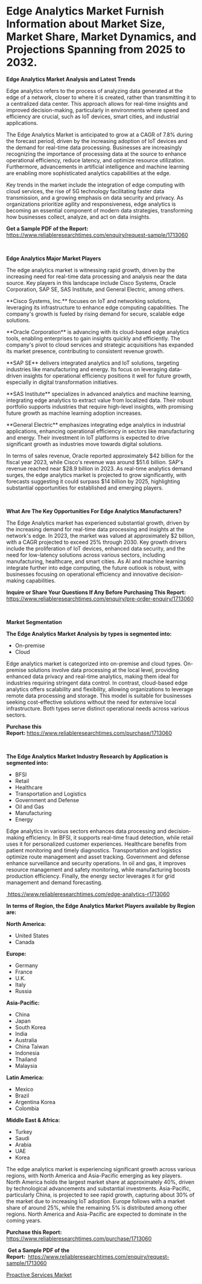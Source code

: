 <p><h1>Edge Analytics Market Furnish Information about Market Size, Market Share, Market Dynamics, and Projections Spanning from 2025 to 2032.</h1></p><p><strong>Edge Analytics Market Analysis and Latest Trends</strong></p>
<p><p>Edge analytics refers to the process of analyzing data generated at the edge of a network, closer to where it is created, rather than transmitting it to a centralized data center. This approach allows for real-time insights and improved decision-making, particularly in environments where speed and efficiency are crucial, such as IoT devices, smart cities, and industrial applications.</p><p>The Edge Analytics Market is anticipated to grow at a CAGR of 7.8% during the forecast period, driven by the increasing adoption of IoT devices and the demand for real-time data processing. Businesses are increasingly recognizing the importance of processing data at the source to enhance operational efficiency, reduce latency, and optimize resource utilization. Furthermore, advancements in artificial intelligence and machine learning are enabling more sophisticated analytics capabilities at the edge.</p><p>Key trends in the market include the integration of edge computing with cloud services, the rise of 5G technology facilitating faster data transmission, and a growing emphasis on data security and privacy. As organizations prioritize agility and responsiveness, edge analytics is becoming an essential component of modern data strategies, transforming how businesses collect, analyze, and act on data insights.</p></p>
<p><strong>Get a Sample PDF of the Report:&nbsp;</strong> <a href="https://www.reliableresearchtimes.com/enquiry/request-sample/1713060?utm_campaign=2209&utm_medium=2&utm_source=Github&utm_content=ia&utm_term=10032025&utm_id=edge-analytics">https://www.reliableresearchtimes.com/enquiry/request-sample/1713060</a></p>
<p>&nbsp;</p>
<p><strong>Edge Analytics Major Market Players</strong></p>
<p><p>The edge analytics market is witnessing rapid growth, driven by the increasing need for real-time data processing and analysis near the data source. Key players in this landscape include Cisco Systems, Oracle Corporation, SAP SE, SAS Institute, and General Electric, among others.</p><p>**Cisco Systems, Inc.** focuses on IoT and networking solutions, leveraging its infrastructure to enhance edge computing capabilities. The company's growth is fueled by rising demand for secure, scalable edge solutions. </p><p>**Oracle Corporation** is advancing with its cloud-based edge analytics tools, enabling enterprises to gain insights quickly and efficiently. The company's pivot to cloud services and strategic acquisitions has expanded its market presence, contributing to consistent revenue growth.</p><p>**SAP SE** delivers integrated analytics and IoT solutions, targeting industries like manufacturing and energy. Its focus on leveraging data-driven insights for operational efficiency positions it well for future growth, especially in digital transformation initiatives.</p><p>**SAS Institute** specializes in advanced analytics and machine learning, integrating edge analytics to extract value from localized data. Their robust portfolio supports industries that require high-level insights, with promising future growth as machine learning adoption increases.</p><p>**General Electric** emphasizes integrating edge analytics in industrial applications, enhancing operational efficiency in sectors like manufacturing and energy. Their investment in IoT platforms is expected to drive significant growth as industries move towards digital solutions.</p><p>In terms of sales revenue, Oracle reported approximately $42 billion for the fiscal year 2023, while Cisco's revenue was around $51.6 billion. SAP's revenue reached near $28.9 billion in 2023. As real-time analytics demand surges, the edge analytics market is projected to grow significantly, with forecasts suggesting it could surpass $14 billion by 2025, highlighting substantial opportunities for established and emerging players.</p></p>
<p>&nbsp;</p>
<p><strong>What Are The Key Opportunities For Edge Analytics Manufacturers?</strong></p>
<p><p>The Edge Analytics market has experienced substantial growth, driven by the increasing demand for real-time data processing and insights at the network's edge. In 2023, the market was valued at approximately $2 billion, with a CAGR projected to exceed 25% through 2030. Key growth drivers include the proliferation of IoT devices, enhanced data security, and the need for low-latency solutions across various sectors, including manufacturing, healthcare, and smart cities. As AI and machine learning integrate further into edge computing, the future outlook is robust, with businesses focusing on operational efficiency and innovative decision-making capabilities.</p></p>
<p><strong>Inquire or Share Your Questions If Any Before Purchasing This Report:</strong> <a href="https://www.reliableresearchtimes.com/enquiry/pre-order-enquiry/1713060?utm_campaign=2209&utm_medium=2&utm_source=Github&utm_content=ia&utm_term=10032025&utm_id=edge-analytics">https://www.reliableresearchtimes.com/enquiry/pre-order-enquiry/1713060</a></p>
<p>&nbsp;</p>
<p><strong>Market Segmentation</strong></p>
<p><strong>The Edge Analytics Market Analysis by types is segmented into:</strong></p>
<p><ul><li>On-premise</li><li>Cloud</li></ul></p>
<p><p>Edge analytics market is categorized into on-premise and cloud types. On-premise solutions involve data processing at the local level, providing enhanced data privacy and real-time analytics, making them ideal for industries requiring stringent data control. In contrast, cloud-based edge analytics offers scalability and flexibility, allowing organizations to leverage remote data processing and storage. This model is suitable for businesses seeking cost-effective solutions without the need for extensive local infrastructure. Both types serve distinct operational needs across various sectors.</p></p>
<p><strong>Purchase this Report:&nbsp;</strong><a href="https://www.reliableresearchtimes.com/purchase/1713060?utm_campaign=2209&utm_medium=2&utm_source=Github&utm_content=ia&utm_term=10032025&utm_id=edge-analytics">https://www.reliableresearchtimes.com/purchase/1713060</a></p>
<p>&nbsp;</p>
<p><strong>The Edge Analytics Market Industry Research by Application is segmented into:</strong></p>
<p><ul><li>BFSI</li><li>Retail</li><li>Healthcare</li><li>Transportation and Logistics</li><li>Government and Defense</li><li>Oil and Gas</li><li>Manufacturing</li><li>Energy</li></ul></p>
<p><p>Edge analytics in various sectors enhances data processing and decision-making efficiency. In BFSI, it supports real-time fraud detection, while retail uses it for personalized customer experiences. Healthcare benefits from patient monitoring and timely diagnostics. Transportation and logistics optimize route management and asset tracking. Government and defense enhance surveillance and security operations. In oil and gas, it improves resource management and safety monitoring, while manufacturing boosts production efficiency. Finally, the energy sector leverages it for grid management and demand forecasting.</p></p>
<p><a href="https://www.reliableresearchtimes.com/edge-analytics-r1713060?utm_campaign=2209&utm_medium=2&utm_source=Github&utm_content=ia&utm_term=10032025&utm_id=edge-analytics">&nbsp;https://www.reliableresearchtimes.com/edge-analytics-r1713060</a></p>
<p><strong>In terms of Region, the Edge Analytics Market Players available by Region are:</strong></p>
<p>
    <p> <strong> North America: </strong>
        <ul>
            <li>United States</li>
            <li>Canada</li>
        </ul>
        </p> 
    <p> <strong> Europe: </strong>
        <ul>
            <li>Germany</li>
            <li>France</li>
            <li>U.K.</li>
            <li>Italy</li>
            <li>Russia</li>
        </ul>
        </p> 
    <p> <strong> Asia-Pacific: </strong>
        <ul>
            <li>China</li>
            <li>Japan</li>
            <li>South Korea</li>
            <li>India</li>
            <li>Australia</li>
            <li>China Taiwan</li>
            <li>Indonesia</li>
            <li>Thailand</li>
            <li>Malaysia</li>
        </ul>
        </p> 
    <p> <strong> Latin America: </strong>
        <ul>
            <li>Mexico</li>
            <li>Brazil</li>
            <li>Argentina Korea</li>
            <li>Colombia</li>
        </ul>
        </p> 
    <p> <strong> Middle East & Africa: </strong>
        <ul>
            <li>Turkey</li>
            <li>Saudi</li>
            <li>Arabia</li>
            <li>UAE</li>
            <li>Korea</li>
        </ul>
    </p>
    </p>
<p><p>The edge analytics market is experiencing significant growth across various regions, with North America and Asia-Pacific emerging as key players. North America holds the largest market share at approximately 40%, driven by technological advancements and substantial investments. Asia-Pacific, particularly China, is projected to see rapid growth, capturing about 30% of the market due to increasing IoT adoption. Europe follows with a market share of around 25%, while the remaining 5% is distributed among other regions. North America and Asia-Pacific are expected to dominate in the coming years.</p></p>
<p><strong>Purchase this Report: </strong><a href="https://www.reliableresearchtimes.com/purchase/1713060?utm_campaign=2209&utm_medium=2&utm_source=Github&utm_content=ia&utm_term=10032025&utm_id=edge-analytics">https://www.reliableresearchtimes.com/purchase/1713060</a></p>
<p>&nbsp;<strong>Get a Sample PDF of the Report:&nbsp;&nbsp;</strong><a href="https://www.reliableresearchtimes.com/enquiry/request-sample/1713060?utm_campaign=2209&utm_medium=2&utm_source=Github&utm_content=ia&utm_term=10032025&utm_id=edge-analytics">https://www.reliableresearchtimes.com/enquiry/request-sample/1713060</a></p>
<p><strong></strong></p>
<p><p><a href="https://github.com/nicoletavirag/Market-Research-Report-List-5/blob/main/proactive-services-market.md?utm_campaign=2209&utm_medium=2&utm_source=Github&utm_content=ia&utm_term=10032025&utm_id=edge-analytics">Proactive Services Market</a></p></p>